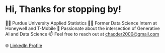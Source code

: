 # Hi, Thanks for stopping by!

👨‍🎓 Purdue University Applied Statistics 
👨‍💼 Former Data Science Intern at Honeywell and T-Mobile
🚀 Passionate about the intersection of Generative AI and Data Science
📫 Feel free to reach out at chaoder2000@gmail.com

🌐 [LinkedIn Profile](https://www.linkedin.com/in/yourusername)
